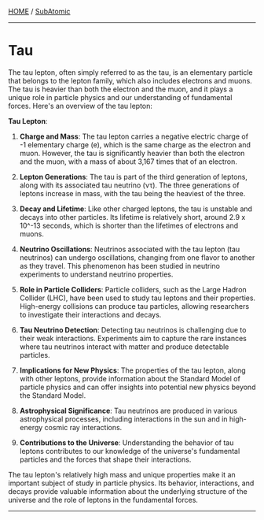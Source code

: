 [HOME](/README.md) / [SubAtomic](/assets/docs/universe/subAtomic/readme.md)    

--------------------------     

# Tau   

The tau lepton, often simply referred to as the tau, is an elementary particle that belongs to the lepton family, which also includes electrons and muons. The tau is heavier than both the electron and the muon, and it plays a unique role in particle physics and our understanding of fundamental forces. Here's an overview of the tau lepton:

**Tau Lepton**:

1. **Charge and Mass**: The tau lepton carries a negative electric charge of -1 elementary charge (e), which is the same charge as the electron and muon. However, the tau is significantly heavier than both the electron and the muon, with a mass of about 3,167 times that of an electron.

2. **Lepton Generations**: The tau is part of the third generation of leptons, along with its associated tau neutrino (ντ). The three generations of leptons increase in mass, with the tau being the heaviest of the three.

3. **Decay and Lifetime**: Like other charged leptons, the tau is unstable and decays into other particles. Its lifetime is relatively short, around 2.9 x 10^-13 seconds, which is shorter than the lifetimes of electrons and muons.

4. **Neutrino Oscillations**: Neutrinos associated with the tau lepton (tau neutrinos) can undergo oscillations, changing from one flavor to another as they travel. This phenomenon has been studied in neutrino experiments to understand neutrino properties.

5. **Role in Particle Colliders**: Particle colliders, such as the Large Hadron Collider (LHC), have been used to study tau leptons and their properties. High-energy collisions can produce tau particles, allowing researchers to investigate their interactions and decays.

6. **Tau Neutrino Detection**: Detecting tau neutrinos is challenging due to their weak interactions. Experiments aim to capture the rare instances where tau neutrinos interact with matter and produce detectable particles.

7. **Implications for New Physics**: The properties of the tau lepton, along with other leptons, provide information about the Standard Model of particle physics and can offer insights into potential new physics beyond the Standard Model.

8. **Astrophysical Significance**: Tau neutrinos are produced in various astrophysical processes, including interactions in the sun and in high-energy cosmic ray interactions.

9. **Contributions to the Universe**: Understanding the behavior of tau leptons contributes to our knowledge of the universe's fundamental particles and the forces that shape their interactions.

The tau lepton's relatively high mass and unique properties make it an important subject of study in particle physics. Its behavior, interactions, and decays provide valuable information about the underlying structure of the universe and the role of leptons in the fundamental forces.


---------------------------        


